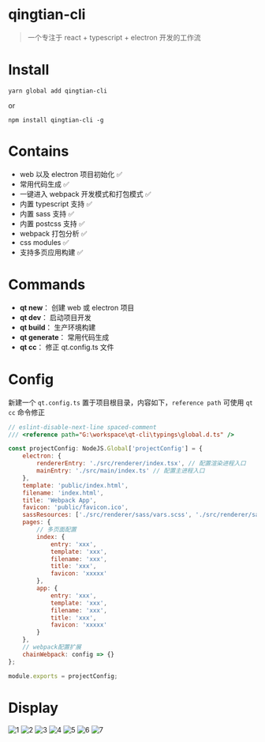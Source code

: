 # qingtian-cli

> 一个专注于 react + typescript + electron 开发的工作流

# Install

```
yarn global add qingtian-cli
```

or

```
npm install qingtian-cli -g
```

# Contains

-   web 以及 electron 项目初始化 ✅
-   常用代码生成 ✅
-   一键进入 webpack 开发模式和打包模式 ✅
-   内置 typescript 支持 ✅
-   内置 sass 支持 ✅
-   内置 postcss 支持 ✅
-   webpack 打包分析 ✅
-   css modules ✅
-   支持多页应用构建 ✅

# Commands

-   **qt new**： 创建 web 或 electron 项目
-   **qt dev**： 启动项目开发
-   **qt build**： 生产环境构建
-   **qt generate**： 常用代码生成
-   **qt cc**： 修正 qt.config.ts 文件

# Config

新建一个 `qt.config.ts` 置于项目根目录，内容如下，`reference path` 可使用 `qt cc` 命令修正

```js
// eslint-disable-next-line spaced-comment
/// <reference path="G:\workspace\qt-cli\typings\global.d.ts" />

const projectConfig: NodeJS.Global['projectConfig'] = {
    electron: {
        rendererEntry: './src/renderer/index.tsx', // 配置渲染进程入口
        mainEntry: './src/main/index.ts' // 配置主进程入口
    },
    template: 'public/index.html',
    filename: 'index.html',
    title: 'Webpack App',
    favicon: 'public/favicon.ico',
    sassResources: ['./src/renderer/sass/vars.scss', './src/renderer/sass/mixins.scss'], // sass工具注入
    pages: {
        // 多页面配置
        index: {
            entry: 'xxx',
            template: 'xxx',
            filename: 'xxx',
            title: 'xxx',
            favicon: 'xxxxx'
        },
        app: {
            entry: 'xxx',
            template: 'xxx',
            filename: 'xxx',
            title: 'xxx',
            favicon: 'xxxxx'
        }
    },
    // webpack配置扩展
    chainWebpack: config => {}
};

module.exports = projectConfig;
```

# Display

![1](public/1.png)
![2](public/2.png)
![3](public/3.png)
![4](public/4.png)
![5](public/5.png)
![6](public/6.png)
![7](public/7.png)

